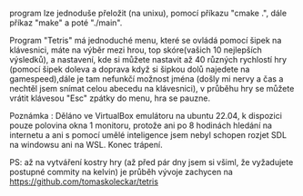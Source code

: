 program lze jednoduše přeložit (na unixu), pomocí příkazu "cmake .", dále příkaz "make" a poté "./main". 

Program "Tetris" má jednoduché menu, které se ovládá pomocí šipek na klávesnici, máte na výběr mezi hrou, top skóre(vašich 10 nejlepších výsledků), a nastavení, kde si můžete nastavit až 40 různých rychlostí hry (pomocí šipek doleva a doprava když si šipkou dolů najedete na gamespeed),dále je tam nefunkčí možnost jména (došly mi nervy a čas a nechtěl jsem snímat celou abecedu na klávesnici),
v průběhu hry se můžete vrátit klávesou "Esc" zpátky do menu, hra se pauzne.

Poznámka : Děláno ve VirtualBox emulátoru na ubuntu 22.04, k dispozici pouze polovina okna 1 monitoru, protože ani po 8 hodinách hledání na internetu a ani s pomocí umělé inteligence jsem nebyl schopen rozjet SDL na windowsu ani na WSL. Konec trápení.

PS: až na vytváření kostry hry (až před pár dny jsem si všiml, že vyžadujete postupné commity na kelvin) je průběh vývoje zachycen na https://github.com/tomaskoleckar/tetris
